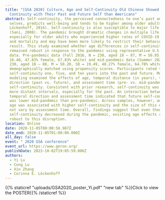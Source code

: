 ```yaml
---
title: "[GSA 2020] Culture, Age and Self-Continuity Old Chinese Showed Lower
  Continuity with Their Past and Future Self than Americans"
abstract: Self-continuity, the perceived connectedness to one’s past and future
  selves, predicts well-being and tends to be higher among older adults (Rutt &
  Löckenhoff, 2016). Self-continuity is also susceptible to major life changes
  (Sani, 2008). The pandemic brought dramatic changes in multiple life domains,
  especially for older adults who experienced higher rates of COVID-19 morbidity
  and mortality and may have been more likely to restrict their behavior as a
  result. This study examined whether age differences in self-continuity
  remained robust in response to the pandemic using representative U.S. survey
  data. Pre-pandemic data (Fall 2016, N = 230, aged 18 – 87, M = 50.85, SD =
  16.40, 47.83% female, 67.83% white) and mid-pandemic data (Summer 2020, N =
  230, aged 18 – 88, M = 50.20, SD = 19.49, 48.27% female, 64.78% white) were
  demographically matched using propensity scores. Participants rated their
  self-continuity one, five, and ten years into the past and future. Multi-level
  modeling examined the effects of age, temporal distance (in years), temporal
  direction (past vs. future), and assessment time (pre- vs. mid-pandemic) on
  self-continuity. Consistent with prior research, self-continuity was lower for
  more distant intervals, especially for the past. An interaction between
  temporal direction and assessment time indicated that future self-continuity
  was lower mid-pandemic than pre-pandemic. Across samples, however, advanced
  age was associated with higher self-continuity and the size of this effect did
  not vary by assessment time. Overall, findings suggest that even though future
  self-continuity decreased during the pandemic, existing age effects remained
  robust to this disruption.
location: Online
date: 2020-11-05T00:00:58.987Z
date_end: 2020-11-05T01:00:00.000Z
all_day: false
event: " 2020 GSA conference"
event_url: https://www.geron.org/
publishDate: 2023-10-02T19:05:59.006Z
authors:
  - Yi Lu
  - Cong Lu
  - Xin Zhang
  - Corinna E. Löckenhoff
---
```

{{% staticref "uploads/GSA2020_poster_Yi.pdf" "new tab" %}}Click to view the POSTER{{% /staticref %}}